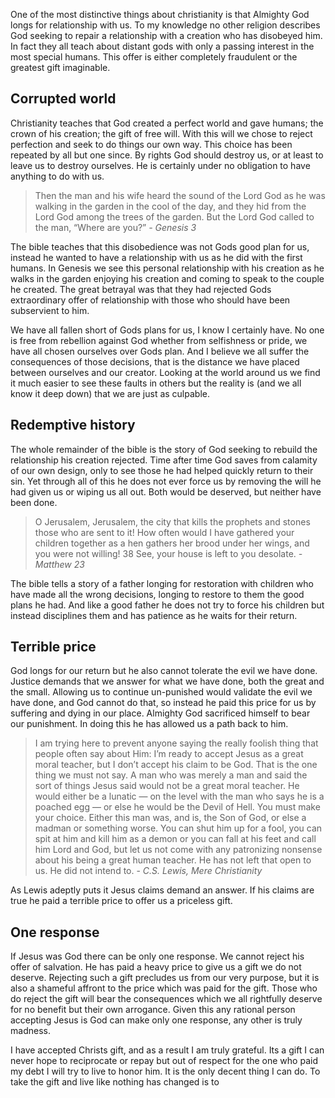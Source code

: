 One of the most distinctive things about christianity is that Almighty God longs for relationship with us. To my knowledge no other religion describes God seeking to repair a relationship with a creation who has disobeyed him. In fact they all teach about distant gods with only a passing interest in the most special humans. This offer is either completely fraudulent or the greatest gift imaginable.

## Corrupted world

Christianity teaches that God created a perfect world and gave humans; the crown of his creation; the gift of free will. With this will we chose to reject perfection and seek to do things our own way. This choice has been repeated by all but one since. By rights God should destroy us, or at least to leave us to destroy ourselves. He is certainly under no obligation to have anything to do with us.

> Then the man and his wife heard the sound of the Lord God as he was walking in the garden in the cool of the day, and they hid from the Lord God among the trees of the garden. But the Lord God called to the man, “Where are you?” _- Genesis 3_

The bible teaches that this disobedience was not Gods good plan for us, instead he wanted to have a relationship with us as he did with the first humans. In Genesis we see this personal relationship with his creation as he walks in the garden enjoying his creation and coming to speak to the couple he created. The great betrayal was that they had rejected Gods extraordinary offer of relationship with those who should have been subservient to him.

We have all fallen short of Gods plans for us, I know I certainly have. No one is free from rebellion against God whether from selfishness or pride, we have all chosen ourselves over Gods plan. And I believe we all suffer the consequences of those decisions, that is the distance we have placed between ourselves and our creator. Looking at the world around us we find it much easier to see these faults in others but the reality is (and we all know it deep down) that we are just as culpable.  

## Redemptive history

The whole remainder of the bible is the story of God seeking to rebuild the relationship his creation rejected. Time after time God saves from calamity of our own design, only to see those he had helped quickly return to their sin. Yet through all of this he does not ever force us by removing the will he had given us or wiping us all out. Both would be deserved, but neither have been done.

> O Jerusalem, Jerusalem, the city that kills the prophets and stones those who are sent to it! How often would I have gathered your children together as a hen gathers her brood under her wings, and you were not willing! 38 See, your house is left to you desolate. _- Matthew 23_

The bible tells a story of a father longing for restoration with children who have made all the wrong decisions, longing to restore to them the good plans he had. And like a good father he does not try to force his children but instead disciplines them and has patience as he waits for their return. 

## Terrible price

God longs for our return but he also cannot tolerate the evil we have done. Justice demands that we answer for what we have done, both the great and the small. Allowing us to continue un-punished would validate the evil we have done, and God cannot do that, so instead he paid this price for us by suffering and dying in our place. Almighty God sacrificed himself to bear our punishment. In doing this he has allowed us a path back to him.

> I am trying here to prevent anyone saying the really foolish thing that people often say about Him: I’m ready to accept Jesus as a great moral teacher, but I don’t accept his claim to be God. That is the one thing we must not say. A man who was merely a man and said the sort of things Jesus said would not be a great moral teacher. He would either be a lunatic — on the level with the man who says he is a poached egg — or else he would be the Devil of Hell. You must make your choice. Either this man was, and is, the Son of God, or else a madman or something worse. You can shut him up for a fool, you can spit at him and kill him as a demon or you can fall at his feet and call him Lord and God, but let us not come with any patronizing nonsense about his being a great human teacher. He has not left that open to us. He did not intend to. - _C.S. Lewis, Mere Christianity_

As Lewis adeptly puts it Jesus claims demand an answer. If his claims are true he paid a terrible price to offer us a priceless gift.

## One response

If Jesus was God there can be only one response. We cannot reject his offer of salvation. He has paid a heavy price to give us a gift we do not deserve. Rejecting such a gift precludes us from our very purpose, but it is also a shameful affront to the price which was paid for the gift. Those who do reject the gift will bear the consequences which we all rightfully deserve for no benefit but their own arrogance. Given this any rational person accepting Jesus is God can make only one response, any other is truly madness.

I have accepted Christs gift, and as a result I am truly grateful. Its a gift I can never hope to reciprocate or repay but out of respect for the one who paid my debt I will try to live to honor him. It is the only decent thing I can do. To take the gift and live like nothing has changed is to 